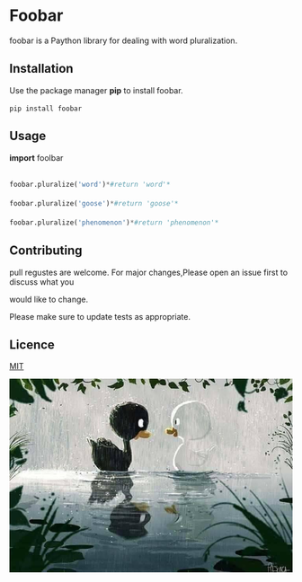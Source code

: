 # Foobar

foobar is a Paython library for dealing with word pluralization.

## Installation

Use the package manager **pip** to install foobar.

`pip install foobar`

## Usage

**import** foolbar

```  python

foobar.pluralize('word')*#return 'word'*

foobar.pluralize('goose')*#return 'goose'*

foobar.pluralize('phenomenon')*#return 'phenomenon'*

```
## Contributing

pull regustes are welcome. For major changes,Please open an issue first to discuss what you

would like to change.




Please make sure to update tests as appropriate.

## Licence

[MIT](https://search.yahoo.com/search?fr=mcafee&type=E210US91105G0&p=google)

![img](https://github.com/amiraatalla/todytask/blob/main/imgs/123103979_210317373783232_875665760551935104_n.jpg)